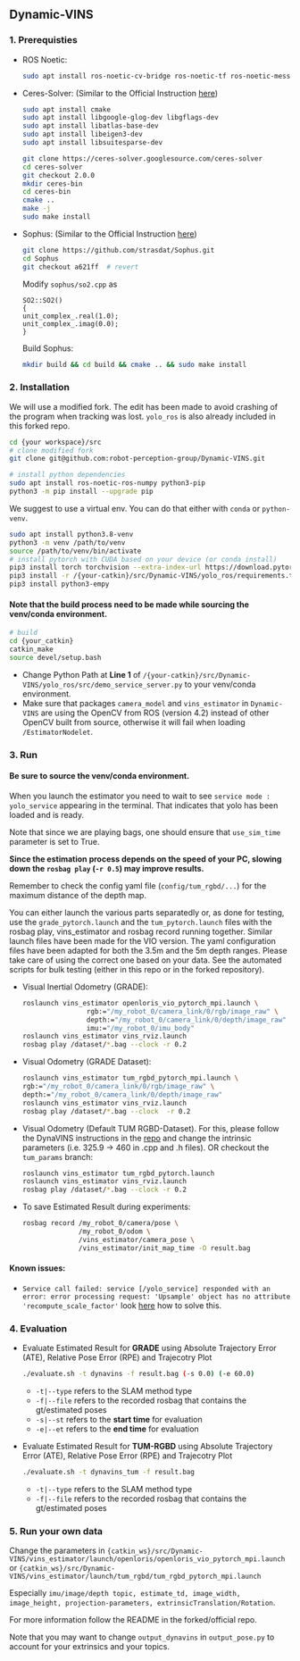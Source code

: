 ## Dynamic-VINS

### 1. Prerequisties

- ROS Noetic:
  ```bash
  sudo apt install ros-noetic-cv-bridge ros-noetic-tf ros-noetic-message-filters ros-noetic-image-transport ros-noetic-nav-msgs ros-noetic-visualization-msgs
  ```
- Ceres-Solver: (Similar to the Official Instruction [here](https://github.com/HITSZ-NRSL/Dynamic-VINS/blob/main/doc/INSTALL.md))
  ```bash
  sudo apt install cmake
  sudo apt install libgoogle-glog-dev libgflags-dev
  sudo apt install libatlas-base-dev
  sudo apt install libeigen3-dev
  sudo apt install libsuitesparse-dev
  ```
  ```bash
  git clone https://ceres-solver.googlesource.com/ceres-solver
  cd ceres-solver
  git checkout 2.0.0
  mkdir ceres-bin
  cd ceres-bin
  cmake ..
  make -j
  sudo make install
  ```
- Sophus: (Similar to the Official Instruction [here](https://github.com/HITSZ-NRSL/Dynamic-VINS/blob/main/doc/INSTALL.md))

  ```bash
  git clone https://github.com/strasdat/Sophus.git
  cd Sophus
  git checkout a621ff  # revert
  ```

  Modify `sophus/so2.cpp` as

  ```
  SO2::SO2()
  {
  unit_complex_.real(1.0);
  unit_complex_.imag(0.0);
  }
  ```

  Build Sophus:

  ```bash
  mkdir build && cd build && cmake .. && sudo make install
  ```

### 2. Installation

We will use a modified fork. The edit has been made to avoid crashing of the program when tracking was lost.
`yolo_ros` is also already included in this forked repo.

```bash
cd {your workspace}/src
# clone modified fork
git clone git@github.com:robot-perception-group/Dynamic-VINS.git

# install python dependencies
sudo apt install ros-noetic-ros-numpy python3-pip
python3 -m pip install --upgrade pip
```

We suggest to use a virtual env. You can do that either with `conda` or `python-venv`.

```bash
sudo apt install python3.8-venv
python3 -m venv /path/to/venv
source /path/to/venv/bin/activate
# install pytorch with CUDA based on your device (or conda install)
pip3 install torch torchvision --extra-index-url https://download.pytorch.org/whl/cu113
pip3 install -r /{your-catkin}/src/Dynamic-VINS/yolo_ros/requirements.txt # you may need to remove an opecv-python from the file
pip3 install python3-empy
```

#### Note that the build process need to be made while sourcing the venv/conda environment.
```bash
# build
cd {your_catkin}
catkin_make
source devel/setup.bash
```

- Change Python Path at **Line 1** of `/{your-catkin}/src/Dynamic-VINS/yolo_ros/src/demo_service_server.py` to your venv/conda environment.
- Make sure that packages `camera_model` and `vins_estimator` in `Dynamic-VINS` are using the OpenCV from ROS (version 4.2) instead of other OpenCV built from source, otherwise it will fail when loading `/EstimatorNodelet`.

### 3. Run

#### Be sure to source the venv/conda environment.

When you launch the estimator you need to wait to see `service mode : yolo_service` appearing in the terminal.
That indicates that yolo has been loaded and is ready.

Note that since we are playing bags, one should ensure that `use_sim_time` parameter is set to True.

**Since the estimation process depends on the speed of your PC, slowing down the `rosbag play` (`-r 0.5`) may improve results.**

Remember to check the config yaml file (`config/tum_rgbd/...`) for the maximum distance of the depth map.

You can either launch the various parts separatedly or, as done for testing, use the `grade_pytorch.launch` and the `tum_pytorch.launch` files with the rosbag play, vins_estimator and rosbag record running together. Similar launch files have been made for the VIO version. The yaml configuration files have been adapted for both the 3.5m and the 5m depth ranges. Please take care of using the correct one based on your data. See the automated scripts for bulk testing (either in this repo or in the forked repository).

- Visual Inertial Odometry (GRADE):
  ```bash
  roslaunch vins_estimator openloris_vio_pytorch_mpi.launch \
                  rgb:="/my_robot_0/camera_link/0/rgb/image_raw" \
                  depth:="/my_robot_0/camera_link/0/depth/image_raw" \
                  imu:="/my_robot_0/imu_body"
  roslaunch vins_estimator vins_rviz.launch
  rosbag play /dataset/*.bag --clock -r 0.2
  ```
- Visual Odometry (GRADE Dataset):
  ```bash
  roslaunch vins_estimator tum_rgbd_pytorch_mpi.launch \
  rgb:="/my_robot_0/camera_link/0/rgb/image_raw" \
  depth:="/my_robot_0/camera_link/0/depth/image_raw"
  roslaunch vins_estimator vins_rviz.launch
  rosbag play /dataset/*.bag --clock  -r 0.2
  ```
- Visual Odometry (Default TUM RGBD-Dataset). For this, please follow the DynaVINS instructions in the [repo](github.com:robot-perception-group/Dynamic-VINS.git) and change the intrinsic parameters (i.e. 325.9 -> 460 in .cpp and .h files). OR checkout the `tum_params` branch:
  ```bash
  roslaunch vins_estimator tum_rgbd_pytorch.launch
  roslaunch vins_estimator vins_rviz.launch
  rosbag play /dataset/*.bag --clock -r 0.2
  ```
- To save Estimated Result during experiments:
  ```bash
  rosbag record /my_robot_0/camera/pose \
                /my_robot_0/odom \
                /vins_estimator/camera_pose \
                /vins_estimator/init_map_time -O result.bag
  ```
#### Known issues:
- `Service call failed: service [/yolo_service] responded with an error: error processing request: 'Upsample' object has no attribute 'recompute_scale_factor'` look [here](https://github.com/openai/DALL-E/issues/54) how to solve this.

### 4. Evaluation

- Evaluate Estimated Result for **GRADE** using Absolute Trajectory Error (ATE), Relative Pose Error (RPE) and Trajecotry Plot
  ```bash
  ./evaluate.sh -t dynavins -f result.bag (-s 0.0) (-e 60.0)
  ```
    - `-t|--type` refers to the SLAM method type
    - `-f|--file` refers to the recorded rosbag that contains the gt/estimated poses
    - `-s|--st` refers to the **start time** for evaluation
    - `-e|--et` refers to the **end time** for evaluation

- Evaluate Estimated Result for **TUM-RGBD** using Absolute Trajectory Error (ATE), Relative Pose Error (RPE) and Trajecotry Plot
  ```bash
  ./evaluate.sh -t dynavins_tum -f result.bag
  ```
    - `-t|--type` refers to the SLAM method type
    - `-f|--file` refers to the recorded rosbag that contains the gt/estimated poses
  
### 5. Run your own data

Change the parameters in `{catkin_ws}/src/Dynamic-VINS/vins_estimator/launch/openloris/openloris_vio_pytorch_mpi.launch` or `{catkin_ws}/src/Dynamic-VINS/vins_estimator/launch/tum_rgbd/tum_rgbd_pytorch_mpi.launch`

Especially `imu/image/depth topic, estimate_td, image_width, image_height, projection-parameters, extrinsicTranslation/Rotation`.

For more information follow the README in the forked/official repo. 

Note that you may want to change `output_dynavins` in `output_pose.py` to account for your extrinsics and your topics.
